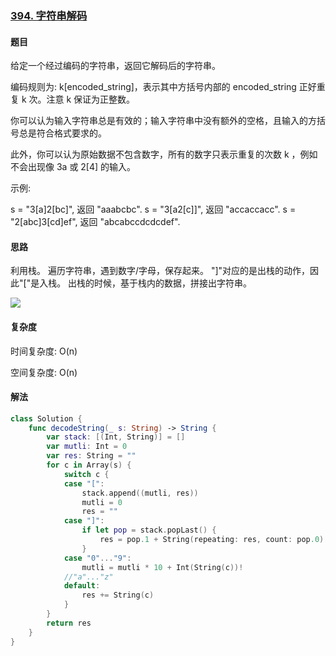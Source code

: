 ### [394. 字符串解码](https://leetcode-cn.com/problems/decode-string/)

#### 题目

给定一个经过编码的字符串，返回它解码后的字符串。

编码规则为: k[encoded_string]，表示其中方括号内部的 encoded_string 正好重复 k 次。注意 k 保证为正整数。

你可以认为输入字符串总是有效的；输入字符串中没有额外的空格，且输入的方括号总是符合格式要求的。

此外，你可以认为原始数据不包含数字，所有的数字只表示重复的次数 k ，例如不会出现像 3a 或 2[4] 的输入。

示例:

s = "3[a]2[bc]", 返回 "aaabcbc".
s = "3[a2[c]]", 返回 "accaccacc".
s = "2[abc]3[cd]ef", 返回 "abcabccdcdcdef".

#### 思路

利用栈。
遍历字符串，遇到数字/字母，保存起来。
"]"对应的是出栈的动作，因此"["是入栈。
出栈的时候，基于栈内的数据，拼接出字符串。

![](https://tva1.sinaimg.cn/large/00831rSTgy1gcuxa1ov2wj31260ta77f.jpg)

#### 复杂度

时间复杂度: O(n)

空间复杂度: O(n)

#### 解法

```swift
class Solution {
    func decodeString(_ s: String) -> String {
        var stack: [(Int, String)] = []
        var mutli: Int = 0
        var res: String = ""
        for c in Array(s) {
            switch c {
            case "[":
                stack.append((mutli, res))
                mutli = 0
                res = ""
            case "]":
                if let pop = stack.popLast() {
                    res = pop.1 + String(repeating: res, count: pop.0)
                }
            case "0"..."9":
                mutli = mutli * 10 + Int(String(c))!
            //"a"..."z"
            default:
                res += String(c)
            }
        }
        return res
    }
}
```
